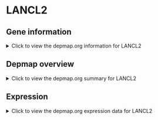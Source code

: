 <h1>LANCL2</h1>

<h2>Gene information</h2>
<details>
  <summary>Click to view the depmap.org information for LANCL2</summary>
  <p><a href="https://depmap.org/portal/gene/LANCL2?tab=about" target="_BLANK">Open page in a new tab...</a></p>
  <iframe src="https://depmap.org/portal/gene/LANCL2?tab=about" style="border:none;width:100%;height:800px"></iframe>
</details>

<h2>Depmap overview</h2>
<details>
  <summary>Click to view the depmap.org summary for LANCL2</summary>
  <p><a href="https://depmap.org/portal/gene/LANCL2?tab=overview" target="_BLANK">Open page in a new tab...</a></p>
  <iframe src="https://depmap.org/portal/gene/LANCL2?tab=overview" style="border:none;width:100%;height:800px"></iframe>
</details>

<h2>Expression</h2>
<details>
  <summary>Click to view the depmap.org expression data for LANCL2</summary>
  <p><a href="https://depmap.org/portal/gene/LANCL2?tab=characterization" target="_BLANK">Open page in a new tab...</a></p>
  <iframe src="https://depmap.org/portal/gene/LANCL2?tab=characterization" style="border:none;width:100%;height:800px"></iframe>
</details>


<!--
<h2>Reactome Pathway diagram</h2>
<details>
  <summary>Click to view the Reactome pathway for LANCL2</summary>
  <p><a href="PURL" target="_BLANK">Open page in a new tab...</a></p>
  PNAME
</details>
-->


